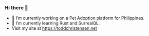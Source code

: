 ### Hi there 👋

- 🔭 I’m currently working on a Pet Adoption platform for Philippines.
- 🌱 I’m currently learning Rust and SurrealQL.
- Visit my site at <a href="https://toddchristensen.net">https://toddchristensen.net</a>
